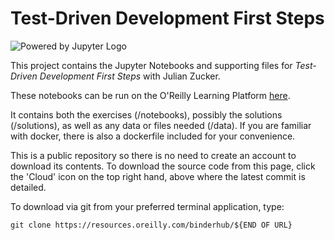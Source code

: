# Test-Driven Development First Steps

![Powered by Jupyter Logo](https://cdn.oreillystatic.com/images/icons/powered_by_jupyter.png)

This project contains the Jupyter Notebooks and supporting files for _Test-Driven Development First Steps_ with Julian Zucker.

These notebooks can be run on the O'Reilly Learning Platform [here](https://learning.oreilly.com/jupyter-notebooks/~/${NOTEBOOK_FPID}).

It contains both the exercises (/notebooks), possibly the solutions (/solutions), as well as any data or files needed (/data). If you are familiar with docker, there is also a dockerfile included for your convenience. 

This is a public repository so there is no need to create an account to download its contents. To download the source code from this page, click the 'Cloud' icon on the top right hand, above where the latest commit is detailed.

To download via git from your preferred terminal application, type:

```git clone https://resources.oreilly.com/binderhub/${END OF URL}```
